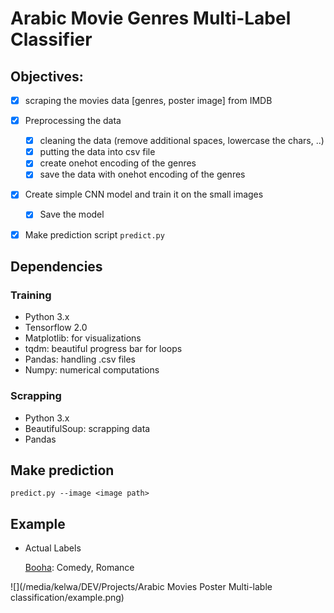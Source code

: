 # Arabic Movie Genres Multi-Label Classifier

## Objectives:

- [x] scraping the movies data [genres, poster image] from IMDB
- [x] Preprocessing the data
  - [x] cleaning the data (remove additional spaces, lowercase the chars, ..)
  - [x] putting the data into csv file 
  - [x] create onehot encoding of the genres
  - [x] save the data with onehot encoding of the genres 
- [x] Create simple CNN model and train it on the small images
  - [x] Save the model 
- [x] Make prediction script `predict.py` 



## Dependencies 

### Training

- Python 3.x
- Tensorflow 2.0
- Matplotlib: for visualizations
- tqdm: beautiful progress bar for loops
- Pandas: handling .csv files
- Numpy: numerical computations

### Scrapping 

- Python 3.x
- BeautifulSoup: scrapping data
- Pandas



## Make prediction

`predict.py --image <image path>`

## Example 

- Actual Labels

  [Booha](https://www.imdb.com/title/tt0478404/): Comedy, Romance

 

![](/media/kelwa/DEV/Projects/Arabic Movies Poster Multi-lable classification/example.png)


